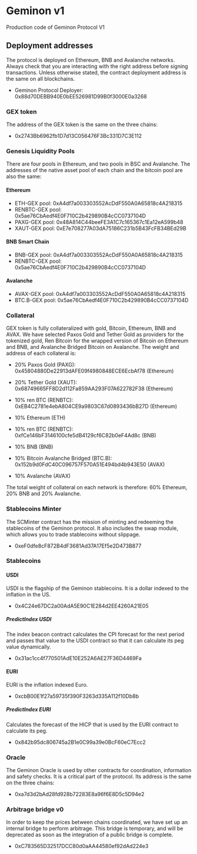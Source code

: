 # Geminon v1
 Production code of Geminon Protocol V1

## Deployment addresses
The protocol is deployed on Ethereum, BNB and Avalanche networks. Always check that you are interacting with the right address before signing transactions. Unless otherwise stated, the contract deployment address is the same on all blockchains.
* Geminon Protocol Deployer: 0x88d70DEBB940E0bEE526981D99B0f3000E0a3268


### GEX token
The address of the GEX token is the same on the three chains:  
* 0x2743Bb6962fb1D7d13C056476F3Bc331D7C3E112


### Genesis Liquidity Pools
There are four pools in Ethereum, and two pools in BSC and Avalanche. The addresses of the native asset pool of each chain and the bitcoin pool are also the same:

#### Ethereum
* ETH-GEX pool: 0xA4df7a003303552AcDdF550A0A65818c4A218315
* RENBTC-GEX pool: 0x5ae76CbAedf4E0F710C2b429890B4cCC0737104D
* PAXG-GEX pool: 0x48A814C44beeFE3A1C7c165367c1Ea12eA599b48
* XAUT-GEX pool: 0xE7e708277A03dA75186C231b5B43FcFB34BEd29B

#### BNB Smart Chain
* BNB-GEX pool: 0xA4df7a003303552AcDdF550A0A65818c4A218315
* RENBTC-GEX pool: 0x5ae76CbAedf4E0F710C2b429890B4cCC0737104D

#### Avalanche
* AVAX-GEX pool: 0xA4df7a003303552AcDdF550A0A65818c4A218315
* BTC.B-GEX pool: 0x5ae76CbAedf4E0F710C2b429890B4cCC0737104D


### Collateral
GEX token is fully collateralized with gold, Bitcoin, Ethereum, BNB and AVAX. We have selected Paxos Gold and Tether Gold as providers for the tokenized gold, Ren Bitcoin for the wrapped version of Bitcoin on Ethereum and BNB, and Avalanche Bridged Bitcoin on Avalanche. The weight and address of each collateral is:  

* 20% Paxos Gold (PAXG): 0x45804880De22913dAFE09f4980848ECE6EcbAf78 (Ethereum)
* 20% Tether Gold (XAUT): 0x68749665FF8D2d112Fa859AA293F07A622782F38 (Ethereum)
* 10% ren BTC (RENBTC): 0xEB4C2781e4ebA804CE9a9803C67d0893436bB27D (Ethereum)
* 10% Ethereum (ETH)  

* 10% ren BTC (RENBTC): 0xfCe146bF3146100cfe5dB4129cf6C82b0eF4Ad8c (BNB)
* 10% BNB (BNB)  

* 10% Bitcoin Avalanche Bridged (BTC.B): 0x152b9d0FdC40C096757F570A51E494bd4b943E50 (AVAX)
* 10% Avalanche (AVAX)  

The total weight of collateral on each network is therefore: 60% Ethereum, 20% BNB and 20% Avalanche.


### Stablecoins Minter
The SCMinter contract has the mission of minting and redeeming the stablecoins of the Geminon protocol. It also includes the swap module, which allows you to trade stablecoins without slippage.
* 0xeF0dfe8cF872B4dF3681Ad37A17Ef5e2D473B877


### Stablecoins
#### USDI
USDI is the flagship of the Geminon stablecoins. It is a dollar indexed to the inflation in the US.
* 0x4C24e67DC2a00AdA5E90C1E284d2EE4260A21E05
##### PredictIndex USDI
The index beacon contract calculates the CPI forecast for the next period and passes that value to the USDI contract so that it can calculate its peg value dynamically.
* 0x31ac1cc4f770501AdE10E252A6AE27F36D4469Fa

#### EURI
EURI is the inflation indexed Euro.
* 0xcbB00E1f27a59735f390F3263d335A112f10Db8b
##### PredictIndex EURI
Calculates the forecast of the HICP that is used by the EURI contract to calculate its peg.
* 0x842b95dc806745a2B1e0C99a39e0BcF60eC7Ecc2


### Oracle
The Geminon Oracle is used by other contracts for coordination, information and safety checks. It is a critical part of the protocol. Its address is the same on the three chains:
* 0xa7d3d2bAd28fd928b72283E8a96f6E8D5c5D94e2


### Arbitrage bridge v0
In order to keep the prices between chains coordinated, we have set up an internal bridge to perform arbitrage. This bridge is temporary, and will be deprecated as soon as the integration of a public bridge is complete.
* 0xC783565D32517DCC80d0aAA44580ef92dAd224e3

